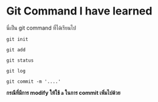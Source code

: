 # Git Command I have learned 
นี่เป็น git command ที่ได้เรียนไป

`git init`

`git add`

`git status`

`git log`

`git commit -m '....'`


**กรณีที่มีการ modify ให้ใช้ `a` ในการ commit เพิ่มไปด้วย**